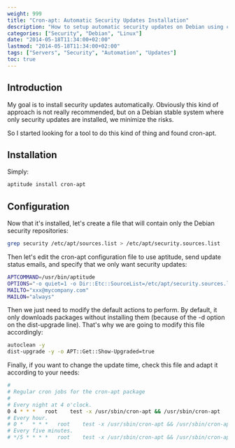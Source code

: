 ```yaml
---
weight: 999
title: "Cron-apt: Automatic Security Updates Installation"
description: "How to setup automatic security updates on Debian using cron-apt"
categories: ["Security", "Debian", "Linux"]
date: "2014-05-18T11:34:00+02:00"
lastmod: "2014-05-18T11:34:00+02:00"
tags: ["Servers", "Security", "Automation", "Updates"]
toc: true
---
```


## Introduction

My goal is to install security updates automatically. Obviously this kind of approach is not really recommended, but on a Debian stable system where only security updates are installed, we minimize the risks.

So I started looking for a tool to do this kind of thing and found cron-apt.

## Installation

Simply:

```bash
aptitude install cron-apt
```

## Configuration

Now that it's installed, let's create a file that will contain only the Debian security repositories:

```bash
grep security /etc/apt/sources.list > /etc/apt/security.sources.list
```

Then let's edit the cron-apt configuration file to use aptitude, send update status emails, and specify that we only want security updates:

```bash {linenos=table}
APTCOMMAND=/usr/bin/aptitude
OPTIONS="-o quiet=1 -o Dir::Etc::SourceList=/etc/apt/security.sources.list"
MAILTO="xxx@mycompany.com"
MAILON="always"
```

Then we just need to modify the default actions to perform. By default, it only downloads packages without installing them (because of the -d option on the dist-upgrade line). That's why we are going to modify this file accordingly:

```bash {linenos=table}
autoclean -y
dist-upgrade -y -o APT::Get::Show-Upgraded=true
```

Finally, if you want to change the update time, check this file and adapt it according to your needs:

```bash {linenos=table}
#
# Regular cron jobs for the cron-apt package
#
# Every night at 4 o'clock.
0 4	* * *	root	test -x /usr/sbin/cron-apt && /usr/sbin/cron-apt
# Every hour.
# 0 *	* * *	root	test -x /usr/sbin/cron-apt && /usr/sbin/cron-apt /etc/cron-apt/config2
# Every five minutes.
# */5 *	* * *	root	test -x /usr/sbin/cron-apt && /usr/sbin/cron-apt /etc/cron-apt/config2
```
